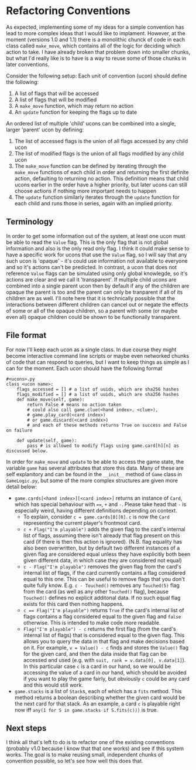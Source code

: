 # Refactoring Conventions

As expected, implementing some of my ideas for a simple convention has lead to more complex ideas that I would like to implament. However, at the moment (versions 1.0 and 1.1) there is a monolithic chunck of code in each class called `make_move`, which contains all of the logic for deciding which action to take. I have already broken that problem down into smaller chunks, but what I'd really like is to have is a way to reuse some of those chunks in later conventions.

Consider the following setup: Each unit of convention (ucon) should define the following:
1. A list of flags that will be accessed
2. A list of flags that will be modified
3. A `make_move` function, which may return no action
4. An `update` function for keeping the flags up to date

An ordered list of multiple 'child' ucons can be combined into a single, larger 'parent' ucon by defining:
1. The list of accessed flags is the union of all flags accessed by any child ucon
2. The list of modified flags is the union of all flags modified by any child ucon
3. The `make_move` function can be defined by iterating through the `make_move` functions of each child in order and returning the first definite action, defaulting to returning no action. This definition means that child ucons earlier in the order have a higher priority, but later ucons can still choose actions if nothing more important needs to happen
4. The `update` function similarly iterates through the `update` function for each child and runs those in series, again with an implied priority.

## Terminology
In order to get some information out of the system, at least one ucon must be able to read the `Value` flag. This is the only flag that is not global information and also is the only read only flag. I think it could make sense to have a specific work for ucons that use the `Value` flag, so I will say that any such ucon is 'opaque' - it's could use information not available to everyone and so it's actions can't be predicted. In contrast, a ucon that does not reference `Value` flags can be simulated using only global knowlegde, so it's actions are clear and we call it 'transparent'.
If multiple child ucons are combined into a single parent ucon then by default if any of the children are opaque the parent is too and the parent can only be tranparent if all of its children are as well. I'll note here that it is technically possible that the interactions between different children can cancel out or negate the effects of some or all of the opaque children, so a parent with some (or maybe even all) opaque children could be shown to be functionally transparent. 

## File format
For now I'll keep each ucon as a single class. In due course they might become interactive command line scripts or maybe even networked chunks of code that can respond to queries, but I want to keep things as simple as I can for the moment. Each ucon should have the following format
```python3
#<ucons>.py
class <ucon name>:
    flags_accessed = [] # a list of uuids, which are sha256 hashes
    flags_modified = [] # a list of uuids, which are sha256 hashes
    def make_move(self, game):
        return False # means no action taken
        # could also call game.clue(<hand index>, <clue>),
        # game.play_card(<card index>)
        # or game.discard(<card index>)
        # and each of these methods returns True on success and False on failure

    def update(self, game):
        pass # is allowed to modify flags using game.card[h][n] as discussed below.
```
In order for `make_move` and `update` to be able to access the game state, the variable `game` has several attributes that store this data. Many of these are self explanitory and can be found in the `__init__` method of `Game` class in `GameLogic.py`, but some of the more complex structures are given more detail below:
- `game.cards[<hand index>][<card index>]` returns an instance of `Card`, which has special behaviour with `==`, `+` and `-`. Please take head that `-` is especially weird, having different definitions depending on context.
  - To explain, consider `c = game.cards[0][0]`. `c` is now the `Card` representing the current player's frontmost card.
  - `c + Flag("I'm playable")` adds the given flag to the card's internal list of flags, assuming there isn't already that flag present on this card (if there is then this action is ignored). (N.B. flag equality has also been overwritten, but by default two different instances of a given flag are considered equal unless they have explicitly both been given different data, in which case they are considered not equal)
  - `c - Flag("I'm playable")` removes the given flag from the card's internal list of flags, if the card currently contains a flag considered equal to this one. This can be useful to remove flags that you don't quite fully know. E.g. `c - Touched()` removes any `Touched(5)` flag from the card (as well as any other `Touched()` flag), because `Touched()` defines no explicit additonal data. If no such equal flag exists for this card then nothing happens.
  - `c == Flag("I'm playable")` returns `True` if the card's internal list of flags contains a flag considered equal to the given flag and `false` otherwise. This is intended to make code more readable.
  - `Flag("I'm playable") - c` returns the first flag (from the card's internal list of flags) that is considered equal to the given flag. This allows you to query the data in that flag and make decisions based on it. For example, `v = Value() - c` finds and stores the `Value()` flag for the given card, and then the data inside that flag can be accessed and used (e.g. with `suit, rank = v.data[0], v.data[1]`). In this particular case `c` is a card in our hand, so we would be accessing the value of a card in our hand, which should be avoided if you want to play the game fairly, but obviously `c` could be any card and this would still work.
- `game.stacks` is a list of `Stack`s, each of which has a `fits` method. This method returns a boolean describing whether the given card would be the next card for that stack. As an example, a card `c` is playable right now iff `any(1 for S in game.stacks if S.fits(c)))` is true.

## Next steps
I think all that's left to do is to refactor one of the existing conventions (probably v1.0 because I know that that one works) and see if this system works. The goal is to make reusing small, independent chunks of convention possible, so let's see how well this does that.